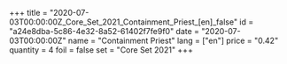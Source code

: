 +++
title = "2020-07-03T00:00:00Z_Core_Set_2021_Containment_Priest_[en]_false"
id = "a24e8dba-5c86-4e32-8a52-61402f7fe9f0"
date = "2020-07-03T00:00:00Z"
name = "Containment Priest"
lang = ["en"]
price = "0.42"
quantity = 4
foil = false
set = "Core Set 2021"
+++
